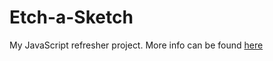 # Etch-a-Sketch

My JavaScript refresher project. More info can be found [here](https://www.theodinproject.com/lessons/foundations-etch-a-sketch)